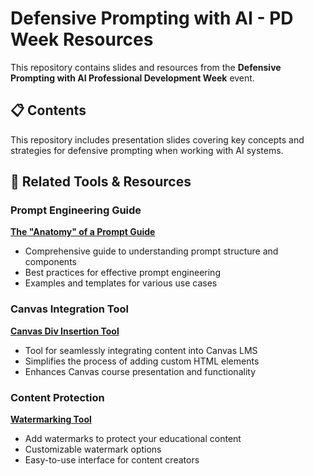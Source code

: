 # Defensive Prompting with AI - PD Week Resources

This repository contains slides and resources from the **Defensive Prompting with AI Professional Development Week** event.

## 📋 Contents

This repository includes presentation slides covering key concepts and strategies for defensive prompting when working with AI systems.

## 🔗 Related Tools & Resources

### Prompt Engineering Guide
**[The "Anatomy" of a Prompt Guide](https://alexnatale.github.io/PromptGuide/)**
- Comprehensive guide to understanding prompt structure and components
- Best practices for effective prompt engineering
- Examples and templates for various use cases

### Canvas Integration Tool
**[Canvas Div Insertion Tool](https://alexnatale.github.io/CanvasTool/)**
- Tool for seamlessly integrating content into Canvas LMS
- Simplifies the process of adding custom HTML elements
- Enhances Canvas course presentation and functionality

### Content Protection
**[Watermarking Tool](https://alexnatale.github.io/Watermark/)**
- Add watermarks to protect your educational content
- Customizable watermark options
- Easy-to-use interface for content creators
